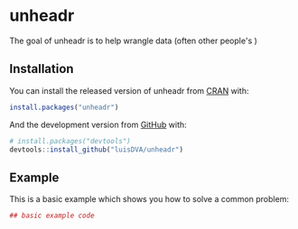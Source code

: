 # unheadr

The goal of unheadr is to help wrangle data (often other people's )

## Installation

You can install the released version of unheadr from [CRAN](https://CRAN.R-project.org) with:

``` r
install.packages("unheadr")
```

And the development version from [GitHub](https://github.com/) with:

``` r
# install.packages("devtools")
devtools::install_github("luisDVA/unheadr")
```
## Example

This is a basic example which shows you how to solve a common problem:

``` r
## basic example code
```

